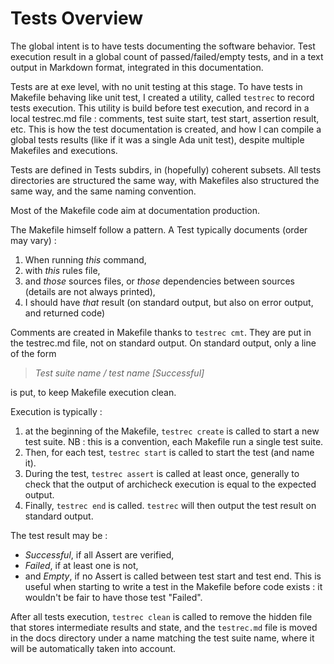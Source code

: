 # Tests Overview

The global intent is to have tests documenting the software behavior. Test execution result in a global count of passed/failed/empty tests, and in a text output in Markdown format, integrated in this documentation.

Tests are at exe level, with no unit testing at this stage. To have tests in Makefile behaving like unit test, I created a utility, called `testrec` to record tests execution. 
This utility is build before test execution, and record in a local testrec.md file : comments, test suite start, test start, assertion result, etc.
This is how the test documentation is created, and how I can compile a global tests results (like if it was a single Ada unit test), despite multiple Makefiles and executions.

Tests are defined in Tests subdirs, in (hopefully) coherent subsets.
All tests directories are structured the same way, with Makefiles also structured the same way, and the same naming convention.

Most of the Makefile code aim at documentation production. 

The Makefile himself follow a pattern.
A Test typically documents (order may vary) :

1. When running _this_ command, 
2. with _this_ rules file,
3. and _those_ sources files, or _those_ dependencies between sources (details are not always printed),
4. I should have _that_ result (on standard output, but also on error output, and returned code)

Comments are created in Makefile thanks to `testrec cmt`. They are put in the testrec.md file, not on standard output. 
On standard output, only a line of the form  

> _Test suite name / test name [Successful]_  

is put, to keep Makefile execution clean.

Execution is typically :

1. at the beginning of the Makefile, `testrec create` is called to start a new test suite.
   NB : this is a convention, each Makefile run a single test suite.
2. Then, for each test, `testrec start` is called to start the test (and name it).
3. During the test, `testrec assert` is called at least once, generally to check that the output of archicheck execution is equal to the expected output.
4. Finally, `testrec end` is called. `testrec` will then output the test result on standard output.

The test result may be : 

- _Successful_, if all Assert are verified,
- _Failed_, if at least one is not,
- and _Empty_, if no Assert is called between test start and test end. This is useful when starting to write a test in the Makefile before code exists : it wouldn't be fair to have those test "Failed".

After all tests execution, `testrec clean` is called to remove the hidden file that stores intermediate results and state, and the `testrec.md` file is moved in the docs directory under a name matching the test suite name, where it will be automatically taken into account.